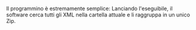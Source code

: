 Il programmino è estremamente semplice:
  Lanciando l'eseguibile, il software cerca tutti gli XML nella cartella attuale e li raggruppa in un unico Zip.
